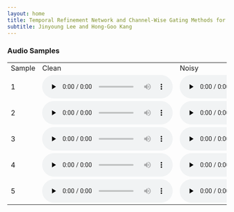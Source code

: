 ```yaml
---
layout: home
title: Temporal Refinement Network and Channel-Wise Gating Methods for Real-Time Speech Enhancement
subtitle: Jinyoung Lee and Hong-Goo Kang
---
```


<h3>Audio Samples
</h3>


<table style="margin-left: auto; margin-right: auto;">
    <tr>
        <td>
            Sample
        </td>
        <td class="text">
            Clean
        </td>
        <td class="text">
            Noisy
        </td>
        <td class="text">
            DEMUCS
        </td>
        <td class="text">
            Proposed
        </td>
    </tr>
    <tr>
        <td class="first-col">1</td>
        <td><audio controls="" preload="none"><source src="./assets/samples/clean/p232_007.wav"></audio></td>
        <td><audio controls="" preload="none"><source src="./assets/samples/noisy/p232_007.wav"></audio></td>
        <td><audio controls="" preload="none"><source src="./assets/samples/DEMUCS/p232_007_enhanced.wav"></audio></td>
        <td><audio controls="" preload="none"><source src="./assets/samples/proposed/p232_007_0.wav"></audio></td>
    </tr>
    <tr>
        <td class="first-col">2</td>
        <td><audio controls="" preload="none"><source src="./assets/samples/clean/p232_013.wav"></audio></td>
        <td><audio controls="" preload="none"><source src="./assets/samples/noisy/p232_013.wav"></audio></td>
        <td><audio controls="" preload="none"><source src="./assets/samples/DEMUCS/p232_013_enhanced.wav"></audio></td>
        <td><audio controls="" preload="none"><source src="./assets/samples/proposed/p232_013_0.wav"></audio></td>
    </tr>
    <tr>
        <td class="first-col">3</td>
        <td><audio controls="" preload="none"><source src="./assets/samples/clean/p232_053.wav"></audio></td>
        <td><audio controls="" preload="none"><source src="./assets/samples/noisy/p232_053.wav"></audio></td>
        <td><audio controls="" preload="none"><source src="./assets/samples/DEMUCS/p232_053_enhanced.wav"></audio></td>
        <td><audio controls="" preload="none"><source src="./assets/samples/proposed/p232_053_0.wav"></audio></td>
    </tr>
    <tr>
        <td class="first-col">4</td>
        <td><audio controls="" preload="none"><source src="./assets/samples/clean/p232_065.wav"></audio></td>
        <td><audio controls="" preload="none"><source src="./assets/samples/noisy/p232_065.wav"></audio></td>
        <td><audio controls="" preload="none"><source src="./assets/samples/DEMUCS/p232_065_enhanced.wav"></audio></td>
        <td><audio controls="" preload="none"><source src="./assets/samples/proposed/p232_065_0.wav"></audio></td>
    </tr>
    <tr>
        <td class="first-col">5</td>
        <td><audio controls="" preload="none"><source src="./assets/samples/clean/p232_121.wav"></audio></td>
        <td><audio controls="" preload="none"><source src="./assets/samples/noisy/p232_121.wav"></audio></td>
        <td><audio controls="" preload="none"><source src="./assets/samples/DEMUCS/p232_121_enhanced.wav"></audio></td>
        <td><audio controls="" preload="none"><source src="./assets/samples/proposed/p232_121_0.wav"></audio></td>
    </tr>
</table>
